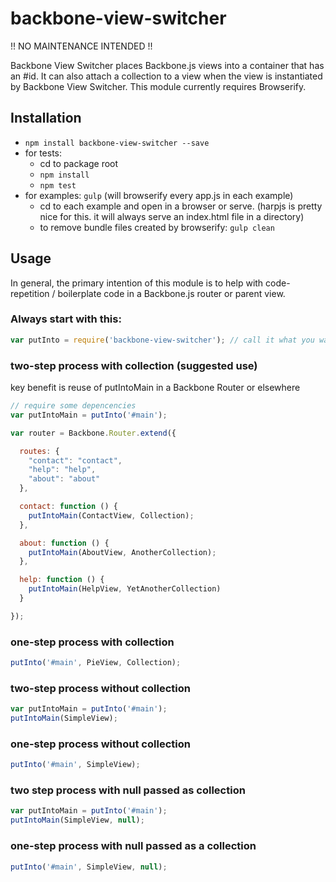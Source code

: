 backbone-view-switcher
======================

!! NO MAINTENANCE INTENDED !!

Backbone View Switcher places Backbone.js views into a container that has an #id. It can also attach a collection to a view when the view is instantiated by Backbone View Switcher. This module currently requires Browserify.

## Installation

- `npm install backbone-view-switcher --save`
- for tests:
    + cd to package root
    + `npm install`
    + `npm test`
- for examples: `gulp` (will browserify every app.js in each example)
    + cd to each example and open in a browser or serve. (harpjs is pretty nice for this. it will always serve an index.html file in a directory)
    + to remove bundle files created by browserify: `gulp clean`

## Usage

In general, the primary intention of this module is to help with code-repetition / boilerplate code in a Backbone.js router or parent view.

### Always start with this:
```js
var putInto = require('backbone-view-switcher'); // call it what you want :-)
```

### two-step process with collection (suggested use)
key benefit is reuse of putIntoMain in a Backbone Router or elsewhere
```js
// require some depencencies
var putIntoMain = putInto('#main');

var router = Backbone.Router.extend({

  routes: {
    "contact": "contact",
    "help": "help",
    "about": "about"
  },

  contact: function () {
    putIntoMain(ContactView, Collection);
  },

  about: function () {
    putIntoMain(AboutView, AnotherCollection);
  },

  help: function () {
    putIntoMain(HelpView, YetAnotherCollection)
  }

});
```

### one-step process with collection
```js
putInto('#main', PieView, Collection);
```

### two-step process without collection
```js
var putIntoMain = putInto('#main');
putIntoMain(SimpleView);
```

### one-step process without collection
```js
putInto('#main', SimpleView);
```

### two step process with null passed as collection
```js
var putIntoMain = putInto('#main');
putIntoMain(SimpleView, null);
```

### one-step process with null passed as a collection
```js
putInto('#main', SimpleView, null);
```
